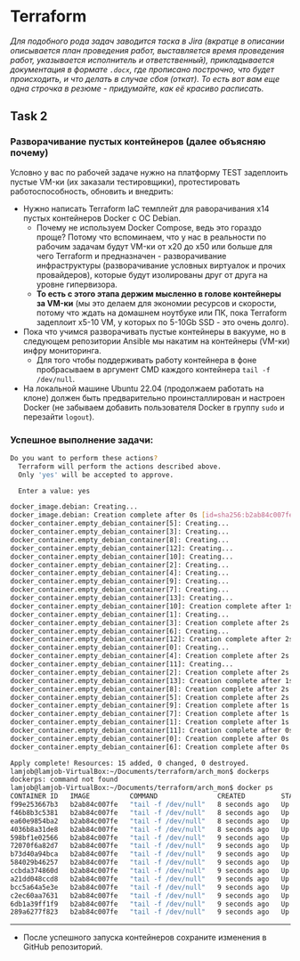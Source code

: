 # Terraform

_Для подобного рода задач заводится таска в Jira (вкратце в описании описывается план проведения работ, выставляется время проведения работ, указывается исполнитель и ответственный), прикладывается документация в формате `.docx`, где прописано построчно, что будет происходить, и что делать в случае сбоя (откат). То есть вот вам еще одна строчка в резюме - придумайте, как её красиво расписать._

## **Task 2**

### Разворачивание пустых контейнеров (далее объясняю почему)

Условно у вас по рабочей задаче нужно на платформу TEST задеплоить пустые VM-ки (их заказали тестировщики), протестировать работоспособность, обновить и внедрить:

- Нужно написать Terraform IaC темплейт для раворачивания x14 пустых контейнеров Docker с ОС Debian.
  - Почему не используем Docker Compose, ведь это гораздо проще? Потому что вспоминаем, что у нас в реальности по рабочим задачам будут VM-ки от x20 до x50 или больше для чего Terraform и предназначен - разворачивание инфраструктуры (разворачивание условных виртуалок и прочих провайдеров), которые будут изолированы друг от друга на уровне гипервизора.
  - **То есть с этого этапа держим мысленно в голове контейнеры за VM-ки** (мы это делаем для экономии ресурсов и скорости, потому что ждать на домашнем ноутбуке или ПК, пока Terraform задеплоит x5-10 VM, у которых по 5-10Gb SSD - это очень долго).
- Пока что учимся разворачивать пустые контейнеры в вакууме, но в следующем репозитории Ansible мы накатим на контейнеры (VM-ки) инфру мониторинга.
  - Для того чтобы поддерживать работу контейнера в фоне пробрасываем в аргумент CMD каждого контейнера `tail -f /dev/null`.
- На локальной машине Ubuntu 22.04 (продолжаем работать на клоне) должен быть предварительно проинсталлирован и настроен Docker (не забываем добавить пользователя Docker в группу `sudo` и перезайти `logout`).

### Успешное выполнение задачи:

```bash
Do you want to perform these actions?
  Terraform will perform the actions described above.
  Only 'yes' will be accepted to approve.

  Enter a value: yes

docker_image.debian: Creating...
docker_image.debian: Creation complete after 0s [id=sha256:b2ab84c007feae81d95c5350d44ad7a54ea4693a79cb40fb05bd3fe00cbd4d26debian:latest]
docker_container.empty_debian_container[5]: Creating...
docker_container.empty_debian_container[3]: Creating...
docker_container.empty_debian_container[8]: Creating...
docker_container.empty_debian_container[12]: Creating...
docker_container.empty_debian_container[10]: Creating...
docker_container.empty_debian_container[2]: Creating...
docker_container.empty_debian_container[4]: Creating...
docker_container.empty_debian_container[9]: Creating...
docker_container.empty_debian_container[7]: Creating...
docker_container.empty_debian_container[13]: Creating...
docker_container.empty_debian_container[10]: Creation complete after 1s [id=c2ec60aa763177ef4fe2269fa08bbfd241489a4fbe19654b1dbe9a77c5aef694]
docker_container.empty_debian_container[1]: Creating...
docker_container.empty_debian_container[3]: Creation complete after 2s [id=a21dd048ccd8bd6f5e1f42f9b7fabe2e05cd5e3790e87d709f9f080e856d2192]
docker_container.empty_debian_container[6]: Creating...
docker_container.empty_debian_container[12]: Creation complete after 2s [id=bcc5a64a5e3eca56249d704525d5408c0e9ec141efdc81adea452d5a49cd68ae]
docker_container.empty_debian_container[0]: Creating...
docker_container.empty_debian_container[4]: Creation complete after 2s [id=584029b46257118b153bfbb19931988309f2163b555b5eed256a0513057400be]
docker_container.empty_debian_container[11]: Creating...
docker_container.empty_debian_container[2]: Creation complete after 2s [id=289a6277f8232b4fb0200fcf690cd4a79d73b86e235a8b8ae7fd846a4278f541]
docker_container.empty_debian_container[13]: Creation complete after 1s [id=598bf1e02566b13b64237083ac67919ac93c3d6949971a6f0710c66df8d91838]
docker_container.empty_debian_container[8]: Creation complete after 2s [id=6db1a39ff1f9d56ecd6416067034c5d4fc68919583fa31fb7788da952dcd3ad2]
docker_container.empty_debian_container[5]: Creation complete after 2s [id=ccbda374860d28949e9f7254b01455a572fe40ac3708a0ccdfd67deb0138855f]
docker_container.empty_debian_container[9]: Creation complete after 1s [id=b73d40a94bcab49189238268566199b21868b97b1a88a75bcc8e9110b775b454]
docker_container.empty_debian_container[7]: Creation complete after 1s [id=72070f6a82d73b71a114a1dac7ada2870f246be31bc5b97dfb22c602cd978490]
docker_container.empty_debian_container[1]: Creation complete after 1s [id=4036b8a31de87b369adcc33d4d501577d348f72d4f38496302be80f5960b1775]
docker_container.empty_debian_container[11]: Creation complete after 0s [id=f99e253667b368c07039645772cf39b7d60ccc571dcbe0895462c6c0ca27e5c7]
docker_container.empty_debian_container[0]: Creation complete after 0s [id=f46b8b3c5381a24d005dcb8657a373bd375ea80fcba6849109700dc3d5688a80]
docker_container.empty_debian_container[6]: Creation complete after 0s [id=ea60e9854ba269bd2372cdb5542128319e891d9f5e7d37a33321ee9bcd33898d]

Apply complete! Resources: 15 added, 0 changed, 0 destroyed.
lamjob@lamjob-VirtualBox:~/Documents/terraform/arch_mon$ dockerps
dockerps: command not found
lamjob@lamjob-VirtualBox:~/Documents/terraform/arch_mon$ docker ps
CONTAINER ID   IMAGE          COMMAND               CREATED         STATUS         PORTS     NAMES
f99e253667b3   b2ab84c007fe   "tail -f /dev/null"   8 seconds ago   Up 7 seconds             debian-container-11
f46b8b3c5381   b2ab84c007fe   "tail -f /dev/null"   8 seconds ago   Up 7 seconds             debian-container-0
ea60e9854ba2   b2ab84c007fe   "tail -f /dev/null"   8 seconds ago   Up 7 seconds             debian-container-6
4036b8a31de8   b2ab84c007fe   "tail -f /dev/null"   8 seconds ago   Up 8 seconds             debian-container-1
598bf1e02566   b2ab84c007fe   "tail -f /dev/null"   9 seconds ago   Up 8 seconds             debian-container-13
72070f6a82d7   b2ab84c007fe   "tail -f /dev/null"   9 seconds ago   Up 8 seconds             debian-container-7
b73d40a94bca   b2ab84c007fe   "tail -f /dev/null"   9 seconds ago   Up 8 seconds             debian-container-9
584029b46257   b2ab84c007fe   "tail -f /dev/null"   9 seconds ago   Up 8 seconds             debian-container-4
ccbda374860d   b2ab84c007fe   "tail -f /dev/null"   9 seconds ago   Up 8 seconds             debian-container-5
a21dd048ccd8   b2ab84c007fe   "tail -f /dev/null"   9 seconds ago   Up 8 seconds             debian-container-3
bcc5a64a5e3e   b2ab84c007fe   "tail -f /dev/null"   9 seconds ago   Up 8 seconds             debian-container-12
c2ec60aa7631   b2ab84c007fe   "tail -f /dev/null"   9 seconds ago   Up 8 seconds             debian-container-10
6db1a39ff1f9   b2ab84c007fe   "tail -f /dev/null"   9 seconds ago   Up 8 seconds             debian-container-8
289a6277f823   b2ab84c007fe   "tail -f /dev/null"   9 seconds ago   Up 8 seconds             debian-container-2
```

---

- После успешного запуска контейнеров сохраните изменения в GitHub репозиторий.
